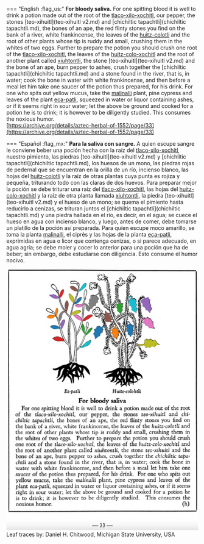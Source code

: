
=== "English :flag_us:"
    **For bloody saliva.** For one spitting blood it is well to drink a potion made out of the root of the [tlaco-xilo-xochitl](Tlaco-xilo-xochitl.md), our pepper, the stones [teo-xihuitl](teo-xihuitl v2.md) and [chichiltic tapachtli](chichiltic tapachtli.md), the bones of an ape, the red flinty stones you find on the bank of a river, white frankincense, the leaves of the [huitz-colotli](Huitz-colotli.md) and the root of other plants whose tip is ruddy and small, crushing them in the whites of two eggs. Further to prepare the potion you should crush one root of the [tlaco-xilo-xochitl](Tlaco-xilo-xochitl.md), the leaves of the [huitz-colo-xochitl](Huitz-colotli.md) and the root of another plant called [xiuhtontli](Xiuhtontli.md), the stone [teo-xihuitl](teo-xihuitl v2.md) and the bone of an ape, burn pepper to ashes, crush together the [chichiltic tapachtli](chichiltic tapachtli.md) and a stone found in the river, that is, in water; cook the bone in water with white frankincense, and then before a meal let him take one saucer of the potion thus prepared, for his drink. For one who spits out yellow mucus, take the [malinalli](Malinalli.md) plant, pine cypress and leaves of the plant [eca-patli](Eca-patli.md), squeezed in water or liquor containing ashes, or if it seems right in sour water; let the above be ground and cooked for a potion he is to drink; it is however to be diligently studied. This consumes the noxious humor.  
    [https://archive.org/details/aztec-herbal-of-1552/page/33](https://archive.org/details/aztec-herbal-of-1552/page/33)  


=== "Español :flag_mx:"
    **Para la saliva con sangre.** A quien escupe sangre le conviene beber una poción hecha con la raíz del [tlaco-xilo-xochitl](Tlaco-xilo-xochitl.md), nuestro pimiento, las piedras [teo-xihuitl](teo-xihuitl v2.md) y [chichiltic tapachtli](chichiltic tapachtli.md), los huesos de un mono, las piedras rojas de pedernal que se encuentran en la orilla de un río, incienso blanco, las hojas del [huitz-colotli](Huitz-colotli.md) y la raíz de otras plantas cuya punta es rojiza y pequeña, triturando todo con las claras de dos huevos. Para preparar mejor la poción se debe triturar una raíz del [tlaco-xilo-xochitl](Tlaco-xilo-xochitl.md), las hojas del [huitz-colo-xochitl](Huitz-colotli.md) y la raíz de otra planta llamada [xiuhtontli](Xiuhtontli.md), la piedra [teo-xihuitl](teo-xihuitl v2.md) y el hueso de un mono; se quema el pimiento hasta reducirlo a cenizas, se trituran juntos el [chichiltic tapachtli](chichiltic tapachtli.md) y una piedra hallada en el río, es decir, en el agua; se cuece el hueso en agua con incienso blanco, y luego, antes de comer, debe tomarse un platillo de la poción así preparada. Para quien escupe moco amarillo, se toma la planta [malinalli](Malinalli.md), el ciprés y las hojas de la planta [eca-patli](Eca-patli.md), exprimidas en agua o licor que contenga cenizas, o si parece adecuado, en agua agria; se debe moler y cocer lo anterior para una poción que ha de beber; sin embargo, debe estudiarse con diligencia. Esto consume el humor nocivo.  


![D_p033.png](assets/D_p033.png)  
Leaf traces by: Daniel H. Chitwood, Michigan State University, USA  